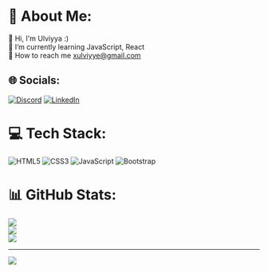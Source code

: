 # 💫 About Me:
👋 Hi, I'm Ulviyya :)<br>🌱 I’m currently learning JavaScript, React<br>💬 How to reach me xulviyye@gmail.com


## 🌐 Socials:
[![Discord](https://img.shields.io/badge/Discord-%237289DA.svg?logo=discord&logoColor=white)](https://discord.gg/ulviyya_khanbayli) [![LinkedIn](https://img.shields.io/badge/LinkedIn-%230077B5.svg?logo=linkedin&logoColor=white)](https://linkedin.com/in/https://www.linkedin.com/in/ulviyya-khanbayli/) 

# 💻 Tech Stack:
![HTML5](https://img.shields.io/badge/html5-%23E34F26.svg?style=for-the-badge&logo=html5&logoColor=white) ![CSS3](https://img.shields.io/badge/css3-%231572B6.svg?style=for-the-badge&logo=css3&logoColor=white) ![JavaScript](https://img.shields.io/badge/javascript-%23323330.svg?style=for-the-badge&logo=javascript&logoColor=%23F7DF1E) ![Bootstrap](https://img.shields.io/badge/bootstrap-%238511FA.svg?style=for-the-badge&logo=bootstrap&logoColor=white)
# 📊 GitHub Stats:
![](https://github-readme-stats.vercel.app/api?username=ulviyyakhanbayli&theme=dracula&hide_border=false&include_all_commits=true&count_private=true)<br/>
![](https://github-readme-streak-stats.herokuapp.com/?user=ulviyyakhanbayli&theme=dracula&hide_border=false)<br/>
![](https://github-readme-stats.vercel.app/api/top-langs/?username=ulviyyakhanbayli&theme=dracula&hide_border=false&include_all_commits=true&count_private=true&layout=compact)

---
[![](https://visitcount.itsvg.in/api?id=ulviyyakhanbayli&icon=4&color=4)](https://visitcount.itsvg.in)

<!-- Proudly created with GPRM ( https://gprm.itsvg.in ) -->
